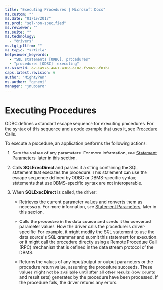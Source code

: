 ```yaml
---
title: "Executing Procedures | Microsoft Docs"
ms.custom: ""
ms.date: "01/19/2017"
ms.prod: "sql-non-specified"
ms.reviewer: ""
ms.suite: ""
ms.technology: 
  - "drivers"
ms.tgt_pltfrm: ""
ms.topic: "article"
helpviewer_keywords: 
  - "SQL statements [ODBC], procedures"
  - "procedures [ODBC], executing"
ms.assetid: a75e497a-4661-438a-a10e-f598c65f81be
caps.latest.revision: 6
author: "MightyPen"
ms.author: "genemi"
manager: "jhubbard"
---
```

# Executing Procedures
ODBC defines a standard escape sequence for executing procedures. For the syntax of this sequence and a code example that uses it, see [Procedure Calls](../../../odbc/reference/develop-app/procedure-calls.md).  
  
 To execute a procedure, an application performs the following actions:  
  
1.  Sets the values of any parameters. For more information, see [Statement Parameters](../../../odbc/reference/develop-app/statement-parameters.md), later in this section.  
  
2.  Calls **SQLExecDirect** and passes it a string containing the SQL statement that executes the procedure. This statement can use the escape sequence defined by ODBC or DBMS-specific syntax; statements that use DBMS-specific syntax are not interoperable.  
  
3.  When **SQLExecDirect** is called, the driver:  
  
    -   Retrieves the current parameter values and converts them as necessary. For more information, see [Statement Parameters](../../../odbc/reference/develop-app/statement-parameters.md), later in this section.  
  
    -   Calls the procedure in the data source and sends it the converted parameter values. How the driver calls the procedure is driver-specific. For example, it might modify the SQL statement to use the data source's SQL grammar and submit this statement for execution, or it might call the procedure directly using a Remote Procedure Call (RPC) mechanism that is defined in the data stream protocol of the DBMS.  
  
    -   Returns the values of any input/output or output parameters or the procedure return value, assuming the procedure succeeds. These values might not be available until after all other results (row counts and result sets) generated by the procedure have been processed. If the procedure fails, the driver returns any errors.